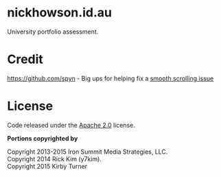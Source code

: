 # nickhowson.id.au

University portfolio assessment.

# Credit
https://github.com/spyn - Big ups for helping fix a [smooth scrolling issue](https://github.com/nick-howson/nick-howson.github.io/commit/de95b2a668eec4f980bdb25c3b93881e79467e14)

# License

Code released under the [Apache 2.0][license] license.

**Portions copyrighted by**

Copyright 2013-2015 Iron Summit Media Strategies, LLC.  
Copyright 2014 Rick Kim (y7kim).  
Copyright 2015 Kirby Turner

[license]: https://github.com/kirbyt/timeline-jekyll-theme/blob/master/LICENSE
